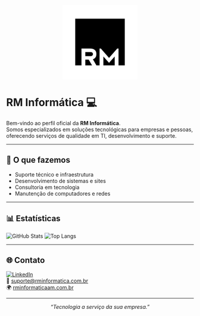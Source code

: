 <p align="center">
  <img src="https://raw.githubusercontent.com/rm-informatica/rm-informatica/main/logo.png" width="200" alt="RM Informática Logo">
</p>

# RM Informática 💻

Bem-vindo ao perfil oficial da **RM Informática**.  
Somos especializados em soluções tecnológicas para empresas e pessoas, oferecendo serviços de qualidade em TI, desenvolvimento e suporte.

---

## 🚀 O que fazemos
- Suporte técnico e infraestrutura
- Desenvolvimento de sistemas e sites
- Consultoria em tecnologia
- Manutenção de computadores e redes

---

## 📊 Estatísticas
![GitHub Stats](https://github-readme-stats.vercel.app/api?username=rm-informatica&show_icons=true&theme=dark&hide_border=true)
![Top Langs](https://github-readme-stats.vercel.app/api/top-langs/?username=rm-informatica&layout=compact&theme=dark&hide_border=true)

---

## 🌐 Contato
[![LinkedIn](https://img.shields.io/badge/-LinkedIn-blue?logo=linkedin&logoColor=white)](https://www.linkedin.com/company/)  
📧 suporte@rminformatica.com.br  
🌍 [rminformaticaam.com.br](https://rminformaticaam.com.br/)

---

<p align="center">
  <i>“Tecnologia a serviço da sua empresa.”</i>
</p>
